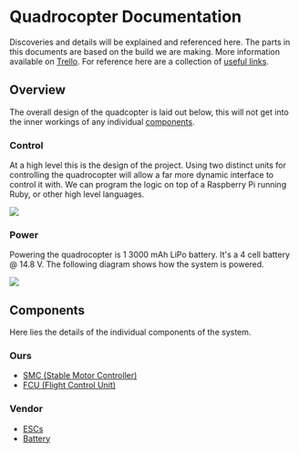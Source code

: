 # Quadrocopter Documentation

Discoveries and details will be explained and referenced here. The parts in this
documents are based on the build we are making. More information available on
[Trello](https://trello.com/b/EygHwZfX). For reference here are a collection of
[useful links](links.md).

## Overview

The overall design of the quadcopter is laid out below, this will not get into
the inner workings of any individual [components](#components).

### Control

At a high level this is the design of the project. Using two distinct units for
controlling the quadrocopter will allow a far more dynamic interface to control
it with. We can program the logic on top of a Raspberry Pi running Ruby, or
other high level languages.

![](images/control.jpg)

### Power

Powering the quadrocopter is 1 3000 mAh LiPo battery. It's a 4 cell battery
@ 14.8 V. The following diagram shows how the system is powered.

![](images/power.jpg)

## Components

Here lies the details of the individual components of the system.

### Ours
 - [SMC (Stable Motor Controller)](components/smc.md)
 - [FCU (Flight Control Unit)](components/fcu.md)

### Vendor
 - [ESCs](components/esc.md)
 - [Battery](components/battery.md)

